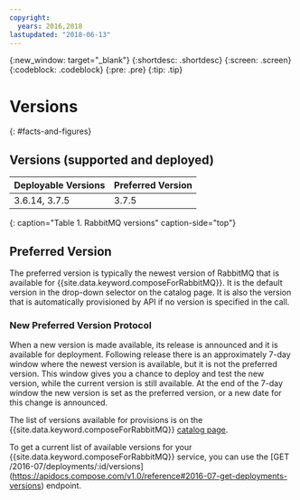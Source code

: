 ```yaml
---
copyright:
  years: 2016,2018
lastupdated: "2018-06-13"
---
```


{:new_window: target="_blank"}
{:shortdesc: .shortdesc}
{:screen: .screen}
{:codeblock: .codeblock}
{:pre: .pre}
{:tip: .tip}

# Versions 
{: #facts-and-figures}

## Versions (supported and deployed)

Deployable Versions| Preferred Version
----------|-----------
3.6.14, 3.7.5 | 3.7.5
{: caption="Table 1. RabbitMQ versions" caption-side="top"}

## Preferred Version

The preferred version is typically the newest version of RabbitMQ that is available for {{site.data.keyword.composeForRabbitMQ}}. It is the default version in the drop-down selector on the catalog page. It is also the version that is automatically provisioned by API if no version is specified in the call.

### New Preferred Version Protocol

When a new version is made available, its release is announced and it is available for deployment. Following release there is an approximately 7-day window where the newest version is available, but it is not the preferred version. This window gives you a chance to deploy and test the new version, while the current version is still available. At the end of the 7-day window the new version is set as the preferred version, or a new date for this change is announced.

The list of versions available for provisions is on the {{site.data.keyword.composeForRabbitMQ}} [catalog page](https://{DomainName}/catalog/services/compose-for-rabbitmq).

To get a current list of available versions for your {{site.data.keyword.composeForRabbitMQ}} service, you can use the [GET /2016-07/deployments/:id/versions] (https://apidocs.compose.com/v1.0/reference#2016-07-get-deployments-versions) endpoint.
